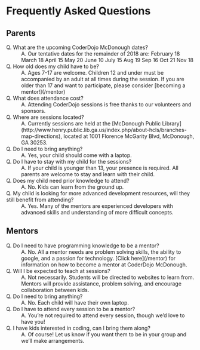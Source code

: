 # Frequently Asked Questions

## Parents

<dl id="faq_content">

<dt>Q. What are the upcoming CoderDojo McDonough dates?</dt>

<dd>A. Our tentative dates for the remainder of 2018 are:
February 18 
March 18
April 15
May 20
June 10
July 15
Aug 19
Sep 16
Oct 21
Nov 18 
</dd>

<dt>Q. How old does my child have to be?</dt>

<dd>A. Ages 7-17 are welcome. Children 12 and under must be accompanied by an adult at all times during the session. If you are older than 17 and want to participate, please consider [becoming a mentor!](/mentor)</dd>

<dt>Q. What does attendance cost?</dt>

<dd>A. Attending CoderDojo sessions is free thanks to our volunteers and sponsors.</dd>

<dt>Q. Where are sessions located?</dt>

<dd>A. Currently sessions are held at the [McDonough Public Library](http://www.henry.public.lib.ga.us/index.php/about-hcls/branches-map-directions), located at 1001 Florence McGarity Blvd, McDonough, GA 30253.</dd>

<dt>Q. Do I need to bring anything?</dt>

<dd>A. Yes, your child should come with a laptop.</dd>

<dt>Q. Do I have to stay with my child for the sessions?</dt>

<dd>A. If your child is younger than 13, your presence is required. All parents are welcome to stay and learn with their child.</dd>

<dt>Q. Does my child need prior knowledge to attend?</dt>

<dd>A. No. Kids can learn from the ground up.</dd>

<dt>Q. My child is looking for more advanced development resources, will they still benefit from attending?</dt>

<dd>A. Yes. Many of the mentors are experienced developers with advanced skills and understanding of more difficult concepts.</dd>

</dl>

## Mentors

<dl>

<dt>Q. Do I need to have programming knowledge to be a mentor?</dt>

<dd>A. No. All a mentor needs are problem solving skills, the ability to google, and a passion for technology. [Click here](/mentor) for information on how to become a mentor at CoderDojo McDonough.</dd>

<dt>Q. Will I be expected to teach at sessions?</dt>

<dd>A. Not necessarily. Students will be directed to websites to learn from. Mentors will provide assistance, problem solving, and encourage collaboration between kids.</dd>

<dt>Q. Do I need to bring anything?</dt>

<dd>A. No. Each child will have their own laptop.</dd>

<dt>Q. Do I have to attend every session to be a mentor?</dt>

<dd>A. You’re not required to attend every session, though we’d love to have you!</dd>

<dt>Q. I have kids interested in coding, can I bring them along?</dt>

<dd>A. Of course! Let us know if you want them to be in your group and we’ll make arrangements.</dd>

</dl>
